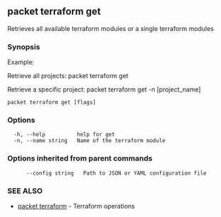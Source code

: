 ## packet terraform get

Retrieves all available terraform modules or a single terraform modules

### Synopsis

Example:

Retrieve all projects:
packet terraform get
  
Retrieve a specific project:
packet terraform get -n [project_name]
	

```
packet terraform get [flags]
```

### Options

```
  -h, --help          help for get
  -n, --name string   Name of the terraform module
```

### Options inherited from parent commands

```
      --config string   Path to JSON or YAML configuration file
```

### SEE ALSO

* [packet terraform](packet_terraform.md)	 - Terraform operations

